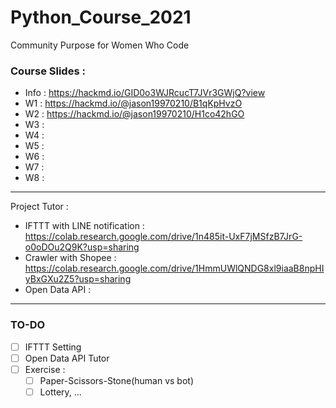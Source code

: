 # Python_Course_2021
Community Purpose for Women Who Code


### Course Slides :

- Info : https://hackmd.io/GID0o3WJRcucT7JVr3GWjQ?view  
- W1 : https://hackmd.io/@jason19970210/B1qKpHvzO  
- W2 : https://hackmd.io/@jason19970210/H1co42hGO
- W3 : 
- W4 : 
- W5 : 
- W6 : 
- W7 :
- W8 :

----

Project Tutor :
- IFTTT with LINE notification : https://colab.research.google.com/drive/1n485it-UxF7jMSfzB7JrG-o0oDOu2Q9K?usp=sharing
- Crawler with Shopee : https://colab.research.google.com/drive/1HmmUWlQNDG8xl9iaaB8npHIyBxGXu2Z5?usp=sharing
- Open Data API : 

----

### TO-DO
- [ ] IFTTT Setting
- [ ] Open Data API Tutor
- [ ] Exercise : 
    - [ ] Paper-Scissors-Stone(human vs bot)
    - [ ] Lottery, ...
